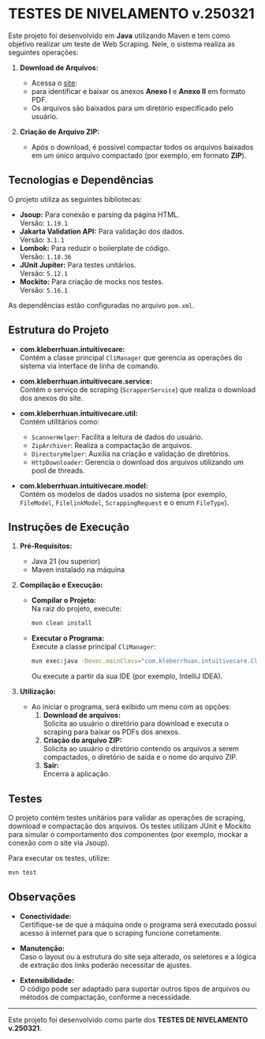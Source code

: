 # TESTES DE NIVELAMENTO v.250321

Este projeto foi desenvolvido em **Java** utilizando Maven e tem como objetivo realizar um teste de Web Scraping. Nele, o sistema realiza as seguintes operações:

1. **Download de Arquivos:**
    - Acessa o [site](https://www.gov.br/ans/pt-br/acesso-a-informacao/participacao-da-sociedade/atualizacao-do-rol-de-procedimentos): 
    - para identificar e baixar os anexos **Anexo I** e **Anexo II** em formato PDF.
    - Os arquivos são baixados para um diretório especificado pelo usuário.

2. **Criação de Arquivo ZIP:**
    - Após o download, é possível compactar todos os arquivos baixados em um único arquivo compactado (por exemplo, em formato **ZIP**).

## Tecnologias e Dependências

O projeto utiliza as seguintes bibliotecas:

- **Jsoup:** Para conexão e parsing da página HTML.  
  Versão: `1.19.1`
- **Jakarta Validation API:** Para validação dos dados.  
  Versão: `3.1.1`
- **Lombok:** Para reduzir o boilerplate de código.  
  Versão: `1.18.36`
- **JUnit Jupiter:** Para testes unitários.  
  Versão: `5.12.1`
- **Mockito:** Para criação de mocks nos testes.  
  Versão: `5.16.1`

As dependências estão configuradas no arquivo `pom.xml`.

## Estrutura do Projeto

- **com.kleberrhuan.intuitivecare:**  
  Contém a classe principal `CliManager` que gerencia as operações do sistema via interface de linha de comando.

- **com.kleberrhuan.intuitivecare.service:**  
  Contém o serviço de scraping (`ScrapperService`) que realiza o download dos anexos do site.

- **com.kleberrhuan.intuitivecare.util:**  
  Contém utilitários como:
    - `ScannerHelper`: Facilita a leitura de dados do usuário.
    - `ZipArchiver`: Realiza a compactação de arquivos.
    - `DirectoryHelper`: Auxilia na criação e validação de diretórios.
    - `HttpDownloader`: Gerencia o download dos arquivos utilizando um pool de threads.

- **com.kleberrhuan.intuitivecare.model:**  
  Contém os modelos de dados usados no sistema (por exemplo, `FileModel`, `FilelinkModel`, `ScrappingRequest` e o enum `FileType`).

## Instruções de Execução

1. **Pré-Requisitos:**
    - Java 21 (ou superior)
    - Maven instalado na máquina

2. **Compilação e Execução:**

    - **Compilar o Projeto:**  
      Na raiz do projeto, execute:
      ```bash
      mvn clean install
      ```

    - **Executar o Programa:**  
      Execute a classe principal `CliManager`:
      ```bash
      mvn exec:java -Dexec.mainClass="com.kleberrhuan.intuitivecare.CliManager"
      ```
      Ou execute a partir da sua IDE (por exemplo, IntelliJ IDEA).

3. **Utilização:**
    - Ao iniciar o programa, será exibido um menu com as opções:
        1. **Download de arquivos:**  
           Solicita ao usuário o diretório para download e executa o scraping para baixar os PDFs dos anexos.
        2. **Criação do arquivo ZIP:**  
           Solicita ao usuário o diretório contendo os arquivos a serem compactados, o diretório de saída e o nome do arquivo ZIP.
        3. **Sair:**  
           Encerra a aplicação.

## Testes

O projeto contém testes unitários para validar as operações de scraping, download e compactação dos arquivos. Os testes utilizam JUnit e Mockito para simular o comportamento dos componentes (por exemplo, mockar a conexão com o site via Jsoup).

Para executar os testes, utilize:
```bash
mvn test
```

## Observações

- **Conectividade:**  
  Certifique-se de que a máquina onde o programa será executado possui acesso à internet para que o scraping funcione corretamente.

- **Manutenção:**  
  Caso o layout ou a estrutura do site seja alterado, os seletores e a lógica de extração dos links poderão necessitar de ajustes.

- **Extensibilidade:**  
  O código pode ser adaptado para suportar outros tipos de arquivos ou métodos de compactação, conforme a necessidade.

---

Este projeto foi desenvolvido como parte dos **TESTES DE NIVELAMENTO v.250321**.  
